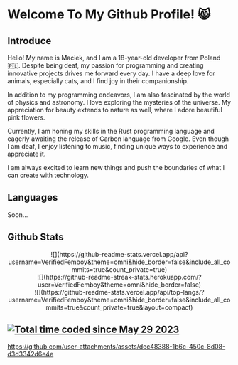 # Welcome To My Github Profile! 😸 

## Introduce
Hello! My name is Maciek, and I am a 18-year-old developer from Poland 🇵🇱. Despite being deaf, my passion for programming and creating innovative projects drives me forward every day. I have a deep love for animals, especially cats, and I find joy in their companionship.

In addition to my programming endeavors, I am also fascinated by the world of physics and astronomy. I love exploring the mysteries of the universe. My appreciation for beauty extends to nature as well, where I adore beautiful pink flowers.

Currently, I am honing my skills in the Rust programming language and eagerly awaiting the release of Carbon language from Google. Even though I am deaf, I enjoy listening to music, finding unique ways to experience and appreciate it.

I am always excited to learn new things and push the boundaries of what I can create with technology.

## Languages 
Soon...

## Github Stats
<div align="center">
  ![](https://github-readme-stats.vercel.app/api?username=VerifiedFemboy&theme=omni&hide_border=false&include_all_commits=true&count_private=true)<br/>
  ![](https://github-readme-streak-stats.herokuapp.com/?user=VerifiedFemboy&theme=omni&hide_border=false)<br/>
  ![](https://github-readme-stats.vercel.app/api/top-langs/?username=VerifiedFemboy&theme=omni&hide_border=false&include_all_commits=true&count_private=true&layout=compact)
</div>

## <a href="https://wakatime.com/@e215f0d0-1354-483d-b4a2-e21eb26ecc37"><img src="https://wakatime.com/badge/user/e215f0d0-1354-483d-b4a2-e21eb26ecc37.svg" alt="Total time coded since May 29 2023" /></a>


https://github.com/user-attachments/assets/dec48388-1b6c-450c-8d08-d3d3342d6e4e


